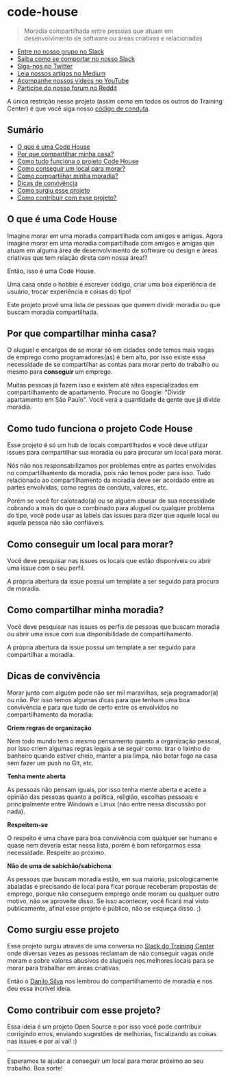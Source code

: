 # code-house

> Moradia compartilhada entre pessoas que atuam em desenvolvimento de software ou áreas criativas e relacionadas

<ul>
  <li><a href="https://ctgroups.herokuapp.com/" target="_blank" title="Entre no nosso grupo no Slack">Entre no nosso grupo no Slack</a></li>
  <li><a href="https://medium.com/trainingcenter/como-se-comportar-no-slack-do-training-center-a3715fb7c00f" target="_blank" title="Saiba como se comportar no nosso Slack">Saiba como se comportar no nosso Slack</a></li>
  <li><a href="https://twitter.com/trainingcentr" target="_blank" title="Siga-nos no Twitter">Siga-nos no Twitter</a></li>
  <li><a href="https://medium.com/trainingcenter" target="_blank" title="Leia nossos artigos no Medium">Leia nossos artigos no Medium</a></li>
  <li><a href="https://www.youtube.com/c/TrainingCenterChannel" target="_blank" title="Acompanhe nossos vídeos no YouTube">Acompanhe nossos vídeos no YouTube</a></li>
  <li><a href="https://www.reddit.com/r/trainingcentr/" target="_blank" title="Participe do nosso forum no Reddit">Participe do nosso forum no Reddit</a></li>
</ul>

A única restrição nesse projeto (assim como em todos os outros do Training Center) é que você siga nosso [código de conduta](https://github.com/training-center/sobre/blob/master/CONDUCT.md).

## Sumário

- [O que é uma Code House](#o-que-é-uma-code-house)
- [Por que compartilhar minha casa?](#por-que-compartilhar-minha-casa)
- [Como tudo funciona o projeto Code House](#como-tudo-funciona-o-projeto-code-house)
- [Como conseguir um local para morar?](#como-conseguir-um-local-para-morar)
- [Como compartilhar minha moradia?](#como-compartilhar-minha-moradia)
- [Dicas de convivência](#dicas-de-convivência)
- [Como surgiu esse projeto](#como-surgiu-esse-projeto)
- [Como contribuir com esse projeto?](#como-contribuir-com-esse-projeto)

## O que é uma Code House

Imagine morar em uma moradia compartilhada com amigos e amigas. Agora imagine morar em uma moradia compartilhada com amigos e amigas que atuam em alguma área de desenvolvimento de software ou design e áreas criativas que tem relação direta com nossa área!?

Então, isso é uma Code House.

Uma casa onde o hobbie é escrever código, criar uma boa experiência de usuário, trocar experiência e coisas do tipo!

Este projeto provê uma lista de pessoas que querem dividir moradia ou que buscam moradia compartilhada.

## Por que compartilhar minha casa?

O aluguel e encargos de se morar só em cidades onde temos mais vagas de emprego como programadores(as) é bem alto, por isso existe essa necessidade de se compartilhar as contas para morar perto do trabalho ou mesmo para **conseguir** um emprego.

Muitas pessoas já fazem isso e existem até sites especializados em compartilhamento de apartamento. Procure no Google: "Dividir apartamento em São Paulo". Você verá a quantidade de gente que já divide moradia.

## Como tudo funciona o projeto Code House

Esse projeto é só um hub de locais compartilhados e você deve utilizar issues para compartilhar sua moradia ou para procurar um local para morar.

Nós não nos responsabilizamos por problemas entre as partes envolvidas no compartilhamento da moradia, pois não temos poder para isso. Tudo relacionado ao compartilhamento da moradia deve ser acordado entre as partes envolvidas, como regras de conduta, valores, etc.

Porém se você for caloteado(a) ou se alguém abusar de sua necessidade cobrando a mais do que o combinado para aluguel ou qualquer problema do tipo, você pode usar as labels das issues para dizer que aquele local ou aquela pessoa não são confiáveis.

## Como conseguir um local para morar?

Você deve pesquisar nas issues os locais que estão disponíveis ou abrir uma issue com o seu perfil.

A própria abertura da issue possui um template a ser seguido para procura de moradia.

## Como compartilhar minha moradia?

Você deve pesquisar nas issues os perfis de pessoas que buscam moradia ou abrir uma issue com sua disponibilidade de compartilhamento.

A própria abertura da issue possui um template a ser seguido para compartilhar a moradia.

## Dicas de convivência

Morar junto com alguém pode não ser mil maravilhas, seja programador(a) ou não. Por isso temos algumas dicas para que tenham uma boa convivência e para que tudo de certo entre os envolvidos no compartilhamento da moradia:

**Criem regras de organização**

Nem todo mundo tem o mesmo pensamento quanto a organização pessoal, por isso criem algumas regras legais a se seguir como: tirar o lixinho do banheiro quando estiver cheio, manter a pia limpa, não botar fogo na casa sem fazer um push no Git, etc.

**Tenha mente aberta**

As pessoas não pensam iguais, por isso tenha mente aberta e aceite a opinião das pessoas quanto a política, religião, escolhas pessoais e principalmente entre Windows e Linux (não entre nessa discussão por nada).

**Respeitem-se**

O respeito é uma chave para boa convivência com qualquer ser humano e quase nem deveria estar nessa lista, porém é bom reforçarmos essa necessidade. Respeite ao próximo.

**Não de uma de sabichão/sabichona**

As pessoas que buscam moradia estão, em sua maioria, psicologicamente abaladas e precisando de local para ficar porque receberam propostas de emprego, porque não conseguem emprego onde moram ou qualquer outro motivo, não se aproveite disso. Se isso acontecer, você ficará mal visto publicamente, afinal esse projeto é público, não se esqueça disso. ;)

## Como surgiu esse projeto

Esse projeto surgiu através de uma conversa no [Slack do Training Center](https://ctgroups.herokuapp.com/) onde diversas vezes as pessoas reclamam de não conseguir vagas onde moram e sobre valores abusivos de alugueis nos melhores locais para se morar para trabalhar em áreas criativas.

Então o [Danilo Silva](https://twitter.com/danilodev) nos lembrou do compartilhamento de moradia e nos deu essa incrível ideia.

## Como contribuir com esse projeto?

Essa ideia é um projeto Open Source e por isso você pode contribuir corrigindo erros, enviando sugestões de melhorias, fiscalizando as coisas nas issues e por ai vai! :)

----

Esperamos te ajudar a conseguir um local para morar próximo ao seu trabalho. Boa sorte!

